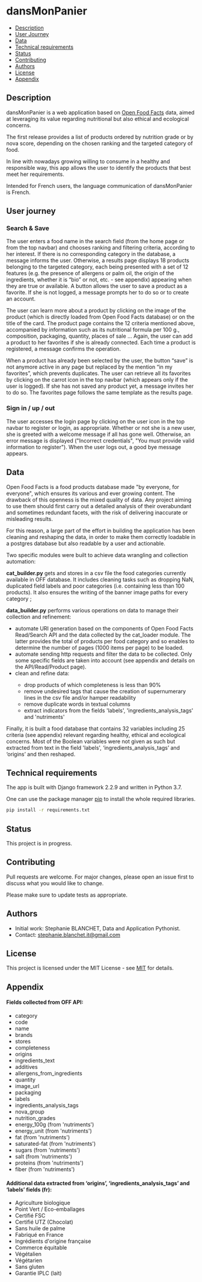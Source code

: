 # dansMonPanier

* [Description](#description)
* [User Journey](#user-journey)
* [Data](#data)
* [Technical requirements](#technical-requirements)
* [Status](#status)
* [Contributing](#contributing)
* [Authors](#authors)
* [License](#license) 
* [Appendix](#appendix)

## Description

dansMonPanier is a web application based on <a href="https://fr.openfoodfacts.org">Open Food Facts</a> data, aimed at leveraging its value regarding nutritional but also ethical and ecological concerns.

The first release provides a list of products ordered by nutrition grade or by nova score, depending on the chosen ranking and the targeted category of food.

In line with nowadays growing willing to consume in a healthy and responsible way, this app allows the user to identify the products that best meet her requirements.

Intended for French users, the language communication of dansMonPanier is French. 


## User journey

### Search & Save

The user enters a food name in the search field (from the home page or from the top navbar) and chooses ranking and filtering criteria, according to her interest. If there is no corresponding category in the database, a message informs the user. Otherwise, a results page displays 18 products belonging to the targeted category, each being presented with a set of 12 features (e.g. the presence of allergens or palm oil, the origin of the ingredients, whether it is “bio” or not, etc. - see appendix) appearing when they are true or available. A button allows the user to save a product as a favorite. If she is not logged, a message prompts her to do so or to create an account. 

The user can learn more about a product by clicking on the image of the product (which is directly loaded from Open Food Facts database) or on the title of the card. The product page contains the 12 criteria mentioned above, accompanied by information such as its nutritional formula per 100 g., composition, packaging, quantity, places of sale … Again, the user can add a product to her favorites if she is already connected. Each time a product is registered, a message confirms the operation.

When a product has already been selected by the user, the button “save” is not anymore active in any page but replaced by the mention “in my favorites”, which prevents duplicates. The user can retrieve all its favorites by clicking on the carrot icon in the top navbar (which appears only if the user is logged). If she has not saved any product yet, a message invites her to do so. The favorites page follows the same template as the results page.

### Sign in / up / out

The user accesses the login page by clicking on the user icon in the top navbar to register or login, as appropriate. Whether or not she is a new user, she is greeted with a welcome message if all has gone well. Otherwise, an error message is displayed ("Incorrect credentials", "You must provide valid information to register"). When the user logs out, a good bye message appears.

## Data

Open Food Facts is a food products database made "by everyone, for everyone", which ensures its various and ever growing content. The drawback of this openness is the mixed quality of data. Any project aiming to use them should first carry out a detailed analysis of their overabundant and sometimes redundant facets, with the risk of delivering inaccurate or misleading results.

For this reason, a large part of the effort in building the application has been cleaning and reshaping the data, in order to make them correctly loadable in a postgres database but also readable by a user and actionable.

Two specific modules were built to achieve data wrangling and collection automation:

__cat_builder.py__ gets and stores in a csv file the food categories currently available in OFF database. It includes cleaning tasks such as dropping NaN, duplicated field labels and poor categories (i.e. containing less than 100 products). It also ensures the writing of the banner image paths for every category ;

__data_builder.py__ performs various operations on data to manage their collection and refinement:
<ul>
<li>automate URI generation based on the components of Open Food Facts Read/Search API and the data collected by the cat_loader module. The latter provides the total of products per food category and so enables to determine the number of pages (1000 items per page) to be loaded.</li>
<li>automate sending http requests and filter the data to be collected. Only some specific fields are taken into account (see appendix and details on the API/Read/Product page).</li>
<li>clean and refine data:</li>
<ul>
<li>drop products of which completeness is less than 90%</li>
<li>remove undesired tags that cause the creation of supernumerary lines in the csv file and/or hamper readability</li>
<li>remove duplicate words in textual columns</li>
<li>extract indicators from the fields 'labels', 'ingredients_analysis_tags' and 'nutriments'</li> 
</ul>
</li>
</ul>

Finally, it is built a food database that contains 32 variables including 25 criteria (see appendix) relevant regarding healthy, ethical and ecological concerns. Most of the Boolean variables were not given as such but extracted from text in the field 'labels', ‘ingredients_analysis_tags’ and ‘origins’ and then reshaped. 


## Technical requirements

The app is built with Django framework 2.2.9 and written in Python 3.7.

One can use the package manager [pip](https://pip.pypa.io/en/stable/) to install the whole required libraries.

```bash
pip install -r requirements.txt
```

## Status

This project is in progress.


## Contributing

Pull requests are welcome. For major changes, please open an issue first to discuss what you would like to change.

Please make sure to update tests as appropriate.


## Authors

- Initial work: Stephanie BLANCHET, Data and Application Pythonist.
- Contact: stephanie.blanchet.it@gmail.com


## License

This project is licensed under the MIT License - see [MIT](https://choosealicense.com/licenses/mit/) for details.


## Appendix

#### Fields collected from OFF API: 

<ul>
<li>category</li>
<li>code</li>
<li>name</li>
<li>brands</li>
<li>stores</li>
<li>completeness</li>
<li>origins</li>
<li>ingredients_text</li>
<li>additives</li>
<li>allergens_from_ingredients</li>
<li>quantity</li>
<li>image_url</li>
<li>packaging</li>
<li>labels</li>
<li>ingredients_analysis_tags</li>
<li>nova_group</li>
<li>nutrition_grades</li>
<li>energy_100g (from 'nutriments')</li>
<li>energy_unit (from 'nutriments')</li>
<li>fat (from 'nutriments')</li>
<li>saturated-fat (from 'nutriments')</li>
<li>sugars (from 'nutriments')</li>
<li>salt (from 'nutriments')</li>
<li>proteins (from 'nutriments')</li>
<li>fiber (from 'nutriments')</li>
</ul>

#### Additional data extracted from ‘origins’, ‘ingredients_analysis_tags’ and ‘labels’ fields (fr):

<ul>
<li>Agriculture biologique</li>
<li>Point Vert / Eco-emballages</li>
<li>Certifié FSC</li>
<li>Certifié UTZ (Chocolat)</li>
<li>Sans huile de palme</li>
<li>Fabriqué en France</li>
<li>Ingrédients d'origine française</li>
<li>Commerce équitable</li>
<li>Végétalien</li>
<li>Végétarien</li>
<li>Sans gluten</li>
<li>Garantie IPLC (lait)</li>
</ul>